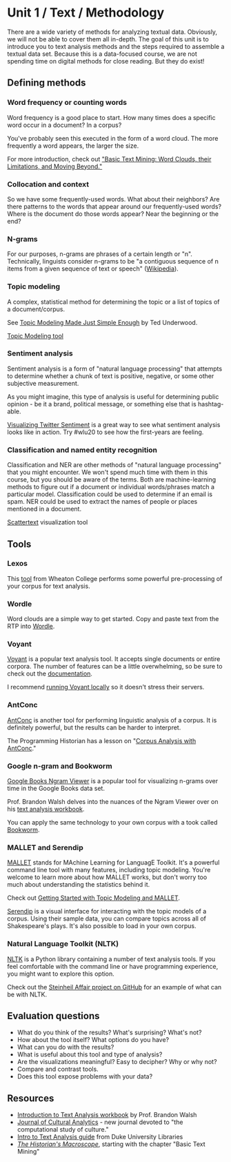 # Unit 1 / Text / Methodology

There are a wide variety of methods for analyzing textual data. Obviously, we will not be able to cover them all in-depth. The goal of this unit is to introduce you to text analysis methods and the steps required to assemble a textual data set. Because this is a data-focused course, we are not spending time on digital methods for close reading. But they do exist!

## Defining methods

### Word frequency or counting words

Word frequency is a good place to start. How many times does a specific word occur in a document? In a corpus?

You've probably seen this executed in the form of a word cloud. The more frequently a word appears, the larger the size.

For more introduction, check out ["Basic Text Mining: Word Clouds, their Limitations, and Moving Beyond."](http://www.themacroscope.org/?page_id=633)

### Collocation and context

So we have some frequently-used words. What about their neighbors? Are there patterns to the words that appear around our frequently-used words? Where is the document do those words appear? Near the beginning or the end?

### N-grams

For our purposes, n-grams are phrases of a certain length or "n". Technically, linguists consider n-grams to be "a contiguous sequence of n items from a given sequence of text or speech" \([Wikipedia](https://en.wikipedia.org/wiki/N-gram)\).

### Topic modeling

A complex, statistical method for determining the topic or a list of topics of a document/corpus.

See [Topic Modeling Made Just Simple Enough](https://tedunderwood.com/2012/04/07/topic-modeling-made-just-simple-enough/) by Ted Underwood.

[Topic Modeling tool](https://senderle.github.io/topic-modeling-tool/documentation/2017/01/06/quickstart.html)

### Sentiment analysis

Sentiment analysis is a form of "natural language processing" that attempts to determine whether a chunk of text is positive, negative, or some other subjective measurement.

As you might imagine, this type of analysis is useful for determining public opinion - be it a brand, political message, or something else that is hashtag-able.

[Visualizing Twitter Sentiment](https://www.csc.ncsu.edu/faculty/healey/tweet_viz/) is a great way to see what sentiment analysis looks like in action. Try \#wlu20 to see how the first-years are feeling.

### Classification and named entity recognition

Classification and NER are other methods of "natural language processing" that you might encounter. We won't spend much time with them in this course, but you should be aware of the terms. Both are machine-learning methods to figure out if a document or individual words/phrases match a particular model. Classification could be used to determine if an email is spam. NER could be used to extract the names of people or places mentioned in a document.

[Scattertext](https://github.com/JasonKessler/scattertext) visualization tool

## Tools

### Lexos
This [tool](http://lexos.wheatoncollege.edu/upload) from Wheaton College performs some powerful pre-processing of your corpus for text analysis. 


### Wordle

Word clouds are a simple way to get started. Copy and paste text from the RTP into [Wordle](http://www.wordle.net/).

### Voyant

[Voyant](http://www.voyant-tools.org/) is a popular text analysis tool. It accepts single documents or entire corpora. The number of features can be a little overwhelming, so be sure to check out the [documentation](http://www.voyant-tools.org/docs/#!/guide/about).

I recommend [running Voyant locally](http://docs.voyant-tools.org/resources/run-your-own/voyant-server/) so it doesn't stress their servers.

### AntConc

[AntConc](http://www.laurenceanthony.net/software/antconc/) is another tool for performing linguistic analysis of a corpus. It is definitely powerful, but the results can be harder to interpret.

The Programming Historian has a lesson on "[Corpus Analysis with AntConc](http://programminghistorian.org/lessons/corpus-analysis-with-antconc)."

### Google n-gram and Bookworm

[Google Books Ngram Viewer](https://books.google.com/ngrams) is a popular tool for visualizing n-grams over time in the Google Books data set.

Prof. Brandon Walsh delves into the nuances of the Ngram Viewer over on his [text analysis workbook](https://bmw9t.gitbooks.io/introduction-to-text-analysis/content/issues/google-ngram.html).

You can apply the same technology to your own corpus with a took called [Bookworm](http://bookworm.culturomics.org/).

### MALLET and Serendip

[MALLET](http://mallet.cs.umass.edu/http://mallet.cs.umass.edu/) stands for MAchine Learning for LanguagE Toolkit. It's a powerful command line tool with many features, including topic modeling. You're welcome to learn more about how MALLET works, but don't worry too much about understanding the statistics behind it.

Check out [Getting Started with Topic Modeling and MALLET](http://programminghistorian.org/lessons/topic-modeling-and-mallet).

[Serendip](http://vep.cs.wisc.edu/serendip/) is a visual interface for interacting with the topic models of a corpus. Using their sample data, you can compare topics across all of Shakespeare's plays. It's also possible to load in your own corpus.

### Natural Language Toolkit \(NLTK\)

[NLTK](http://www.nltk.org/) is a Python library containing a number of text analysis tools. If you feel comfortable with the command line or have programming experience, you might want to explore this option.

Check out the [Steinheil Affair project on GitHub](https://github.com/wludh/frenchnewspapers) for an example of what can be with NLTK.

## Evaluation questions

* What do you think of the results? What's surprising? What's not? 
* How about the tool itself? What options do you have? 
* What can you do with the results? 
* What is useful about this tool and type of analysis? 
* Are the visualizations meaningful? Easy to decipher? Why or why not?
* Compare and contrast tools.
* Does this tool expose problems with your data?

## Resources

* [Introduction to Text Analysis workbook](https://bmw9t.gitbooks.io/introduction-to-text-analysis/content/) by Prof. Brandon Walsh
* [Journal of Cultural Analytics](http://culturalanalytics.org/) - new journal devoted to "the computational study of culture."
* [Intro to Text Analysis guide](http://guides.library.duke.edu/text_analysis) from Duke University Libraries
* [_The Historian's Macroscope_](http://www.themacroscope.org/?page_id=633), starting with the chapter "Basic Text Mining"



